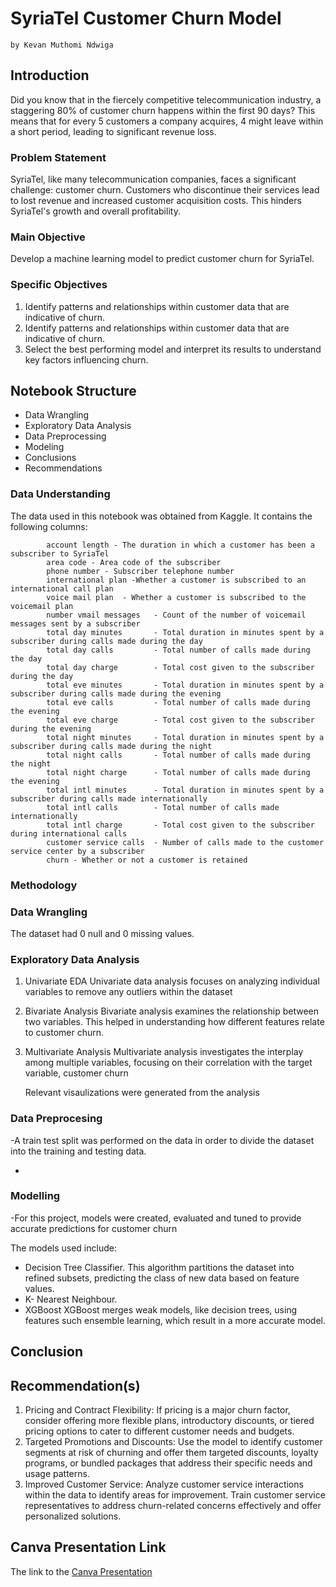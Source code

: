 # SyriaTel Customer Churn Model
    by Kevan Muthomi Ndwiga
## Introduction
Did you know that in the fiercely competitive telecommunication industry, a staggering 80% of customer churn happens within the first 90 days?  This means that for every 5 customers a company acquires, 4 might leave within a short period, leading to significant revenue loss.

### Problem Statement
SyriaTel, like many telecommunication companies, faces a significant challenge: customer churn. Customers who discontinue their services lead to lost revenue and increased customer acquisition costs. This hinders SyriaTel's growth and overall profitability.

### Main Objective
Develop a machine learning model to predict customer churn for SyriaTel.

### Specific Objectives
  1. Identify patterns and relationships within customer data that are indicative of churn.
  2. Identify patterns and relationships within customer data that are indicative of churn.
  3. Select the best performing model and interpret its results to understand key factors influencing churn.

## Notebook Structure
- Data Wrangling
- Exploratory Data Analysis
- Data Preprocessing
- Modeling
- Conclusions
- Recommendations

### Data Understanding
The data used in this notebook was obtained from Kaggle. It contains the following columns:
            
            account length - The duration in which a customer has been a subscriber to SyriaTel            
            area code - Area code of the subscriber        
            phone number - Subscriber telephone number              
            international plan -Whether a customer is subscribed to an international call plan
            voice mail plan  - Whether a customer is subscribed to the voicemail plan
            number vmail messages   - Count of the number of voicemail messages sent by a subscriber
            total day minutes       - Total duration in minutes spent by a subscriber during calls made during the day 
            total day calls         - Total number of calls made during the day
            total day charge        - Total cost given to the subscriber during the day
            total eve minutes       - Total duration in minutes spent by a subscriber during calls made during the evening
            total eve calls         - Total number of calls made during the evening
            total eve charge        - Total cost given to the subscriber during the evening
            total night minutes     - Total duration in minutes spent by a subscriber during calls made during the night
            total night calls       - Total number of calls made during the night 
            total night charge      - Total number of calls made during the evening
            total intl minutes      - Total duration in minutes spent by a subscriber during calls made internationally
            total intl calls        - Total number of calls made internationally
            total intl charge       - Total cost given to the subscriber during international calls
            customer service calls  - Number of calls made to the customer service center by a subscriber
            churn - Whether or not a customer is retained

### Methodology
### Data Wrangling
The dataset had 0 null and 0 missing values.

### Exploratory Data Analysis
1. Univariate EDA Univariate data analysis focuses on analyzing individual variables to remove any outliers within the dataset
2. Bivariate Analysis Bivariate analysis examines the relationship between two variables. This helped in understanding how different features relate to customer churn.
3. Multivariate Analysis Multivariate analysis investigates the interplay among multiple variables, focusing on their correlation with the target variable, customer churn

     Relevant visaulizations were generated from the analysis

### Data Preprocesing
-A train test split was performed on the data in order to divide the dataset into the training and testing data.

-

### Modelling
-For this project, models were created, evaluated and tuned to provide accurate predictions for customer churn

The models used include:
-  Decision Tree Classifier. This algorithm partitions the dataset into refined subsets, predicting the class of new data based on feature values.
-  K- Nearest Neighbour. 
-  XGBoost XGBoost merges weak models, like decision trees, using features such ensemble learning, which result in a more accurate model.


## Conclusion
## Recommendation(s)
1. Pricing and Contract Flexibility: If pricing is a major churn factor, consider offering more flexible plans, introductory discounts, or tiered pricing options to cater to different customer needs and budgets.
2. Targeted Promotions and Discounts: Use the model to identify customer segments at risk of churning and offer them targeted discounts, loyalty programs, or bundled packages that address their specific needs and usage patterns.
3. Improved Customer Service: Analyze customer service interactions within the data to identify areas for improvement. Train customer service representatives to address churn-related concerns effectively and offer personalized solutions.
    












## Canva Presentation Link
The link to the [Canva Presentation](https://www.canva.com/design/DAF_HMwFw10/Vw1AUyZcAAV0t2lUz4gbug/edit?utm_content=DAF_HMwFw10&utm_campaign=designshare&utm_medium=link2&utm_source=sharebuttonhttps://www.canva.com/design/DAF_HMwFw10/Vw1AUyZcAAV0t2lUz4gbug/edit?utm_content=DAF_HMwFw10&utm_campaign=designshare&utm_medium=link2&utm_source=sharebutton)
